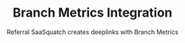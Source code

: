 ---
title: Branch Metrics Integration
integrationName: Branch
logo: branch-integration.png
slug: branch-metrics
isHighlighted: false
highlights: |
    Branch Metrics is a free mobile attribution platform. Referral SaaSquatch integrates with Branch Metrics to provide a better user experience, additional attribution, personalization and analytics by using Branch's deep links.
subtitle: Referral SaaSquatch creates deeplinks with Branch Metrics
keyFeatures:
 - Improve all aspects of your mobile app referral experience; downloading, installing, and sharing.
 - Seamlessly direct referred users on mobile to download your app.
 - Automatically generated App Links (for Android) and Universal Links (for iOS).
 - Track referred users through the app store using Branch Deep Linking data.
moreInfo:
 - "[Branch Metrics Quickstart](/mobile/branch-metrics)"
 - "[Branch Metrics Tech Reference](/mobile/branch-metrics/reference)"
category: landingPage
template: intergrationLander.html
---